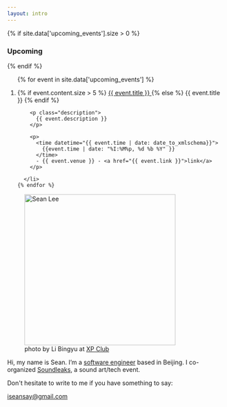 ```yaml
---
layout: intro
---
```


{% if site.data['upcoming_events'].size > 0 %}
### Upcoming
{% endif %}

<section id="events">
  <ol>
    {% for event in site.data['upcoming_events'] %}
      <li class="event">
        <p class="title">
          {% if event.content.size > 5 %}
            <a href="{{ event.url }}">
              {{ event.title }}
            </a>
          {% else %}
            {{ event.title }}
          {% endif %}
        </p>

        <p class="description">
          {{ event.description }}
        </p>

        <p>
          <time datetime="{{ event.time | date: date_to_xmlschema}}">
            {{event.time | date: "%I:%M%p, %d %b %Y" }}
          </time>
          - {{ event.venue }} - <a href="{{ event.link }}">link</a>
        </p>

      </li>
    {% endfor %}
  </ol>
</section>

<figure class="me">
  <img src="{% asset_path sean_at_xp.jpg %}" alt="Sean Lee" width="350"/>
  <figcaption>
    photo by Li Bingyu at
    <a href="http://www.douban.com/note/507080195/">XP Club</a>
  </figcaption>
</figure>

Hi, my name is Sean. I’m a [software engineer][github] based in Beijing. I co-organized [Soundleaks](http://www.soundleaks.org), a sound art/tech event.

Don't hesitate to write to me if you have something to say:

<iseansay@gmail.com>


[github]: http://github.com/seansay
[email]: mailto:iseansay@gmail.com
